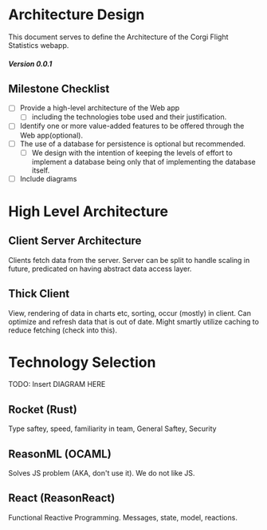 # Architecture Design
This document serves to define the Architecture of the Corgi Flight Statistics webapp.
##### Version 0.0.1
## Milestone Checklist

- [ ] Provide a high-level architecture of the Web app
    - [ ] including the technologies tobe used and their justification.
- [ ] Identify one or more value-added features to be offered through the Web app(optional).
- [ ] The use of a database for persistence is optional but recommended.
    - [ ] We design with the intention of keeping the levels of effort to implement a database being only that of implementing the database itself.
- [ ] Include diagrams

# High Level Architecture
## Client Server Architecture
Clients fetch data from the server. Server can be split to handle scaling in future, predicated on having abstract data access layer.

## Thick Client
View, rendering of data in charts etc, sorting, occur (mostly) in client. Can optimize and refresh data that is out of date. Might smartly utilize caching to reduce fetching (check into this).

# Technology Selection
TODO: Insert DIAGRAM HERE
## Rocket (Rust)
Type saftey, speed, familiarity in team, General Saftey, Security

## ReasonML (OCAML)
Solves JS problem (AKA, don't use it). We do not like JS.

## React (ReasonReact)
Functional Reactive Programming. Messages, state, model, reactions.

